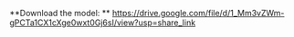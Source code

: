 **Download the model: ** https://drive.google.com/file/d/1_Mm3vZWm-gPCTa1CX1cXge0wxt0Gj6sI/view?usp=share_link
